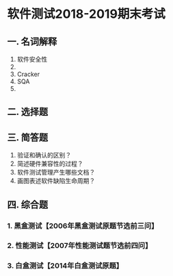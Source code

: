 # 软件测试2018-2019期末考试
## 一. 名词解释
1. 软件安全性
2. 
3. Cracker
4. SQA
5. 
## 二. 选择题
## 三. 简答题
1. 验证和确认的区别？
2. 简述硬件兼容性的过程？
3. 软件测试管理产生哪些文档？
4. 画图表述软件缺陷生命周期？
## 四. 综合题
### 1. 黑盒测试【2006年黑盒测试原题节选前三问】
### 2. 性能测试【2007年性能测试题节选前四问】
### 3. 白盒测试【2014年白盒测试原题】

